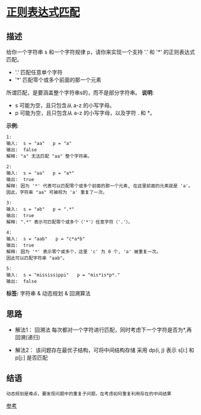 # [ 正则表达式匹配 ][title]

## 描述
给你一个字符串 s 和一个字符规律 p，请你来实现一个支持 '.' 和 '*' 的正则表达式匹配。
+ '.' 匹配任意单个字符
+ '*' 匹配零个或多个前面的那一个元素

所谓匹配，是要涵盖整个字符串s的，而不是部分字符串。
**说明**:
+ s 可能为空，且只包含从 a-z 的小写字母。
+ p 可能为空，且只包含从 a-z 的小写字母，以及字符 . 和 *。

**示例:**
```
1:
输入:  s = "aa"   p = "a"
输出:  false
解释: "a" 无法匹配 "aa" 整个字符串。

2:
输入:  s = "aa"   p = "a*"
输出:  true
解释: 因为 '*' 代表可以匹配零个或多个前面的那一个元素, 在这里前面的元素就是 'a'。
因此，字符串 "aa" 可被视为 'a' 重复了一次。

3:
输入:  s = "ab"   p = ".*"
输出:  true
解释: ".*" 表示可匹配零个或多个（'*'）任意字符（'.'）。

4:
输入:  s = "aab"   p = "c*a*b"
输出:  true
解释: 因为 '*' 表示零个或多个，这里 'c' 为 0 个, 'a' 被重复一次。
因此可以匹配字符串 "aab"。

5:
输入:  s = "mississippi"   p = "mis*is*p*."
输出:  false

```


**标签:** 字符串 & 动态规划 & 回溯算法


## 思路
+ 解法1： 回溯法
    每次都对一个字符进行匹配，同时考虑下一个字符是否为*,再回溯(递归)
    
+ 解法2： 
    该问题存在最优子结构，可将中间结构存储
    采用 dp(i, j) 表示 s[i:] 和 p[j:] 是否匹配
 
## 结语
    动态规划是难点，要发现问题中的重复子问题，在考虑如何重复利用存在的中间结果


[参考][reference]
  
[title]: https://leetcode-cn.com/problems/regular-expression-matching/
[reference]: https://leetcode-cn.com/problems/regular-expression-matching/solution/zheng-ze-biao-da-shi-pi-pei-by-leetcode/